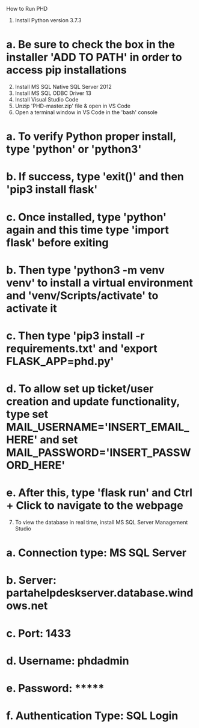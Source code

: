 How to Run PHD

1. Install Python version 3.7.3
#	a. Be sure to check the box in the installer 'ADD TO PATH' in order to access pip installations
2. Install MS SQL Native SQL Server 2012
3. Install MS SQL ODBC Driver 13
4. Install Visual Studio Code
5. Unzip 'PHD-master.zip' file & open in VS Code
6. Open a terminal window in VS Code in the 'bash' console
#	a. To verify Python proper install, type 'python' or 'python3'
#		b. If success, type 'exit()' and then 'pip3 install flask'
#		c. Once installed, type 'python' again and this time type 'import flask' before exiting
#	b. Then type 'python3 -m venv venv' to install a virtual environment and 'venv/Scripts/activate' to activate it
#	c. Then type 'pip3 install -r requirements.txt' and 'export FLASK_APP=phd.py'
#	d. To allow set up ticket/user creation and update functionality, type set MAIL_USERNAME='INSERT_EMAIL_HERE' and set MAIL_PASSWORD='INSERT_PASSWORD_HERE'
#	e. After this, type 'flask run' and Ctrl + Click to navigate to the webpage
7. To view the database in real time, install MS SQL Server Management Studio
#	a. Connection type: MS SQL Server
#	b. Server: partahelpdeskserver.database.windows.net
#	c. Port: 1433
#	d. Username: phdadmin
#	e. Password: *****
#	f. Authentication Type: SQL Login
